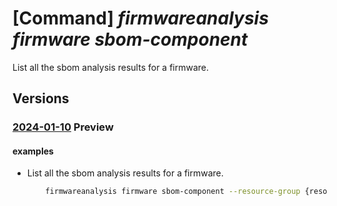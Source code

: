 # [Command] _firmwareanalysis firmware sbom-component_

List all the sbom analysis results for a firmware.

## Versions

### [2024-01-10](/Resources/mgmt-plane/L3N1YnNjcmlwdGlvbnMve30vcmVzb3VyY2Vncm91cHMve30vcHJvdmlkZXJzL21pY3Jvc29mdC5pb3RmaXJtd2FyZWRlZmVuc2Uvd29ya3NwYWNlcy97fS9maXJtd2FyZXMve30vc2JvbWNvbXBvbmVudHM=/2024-01-10.xml) **Preview**

<!-- mgmt-plane /subscriptions/{}/resourcegroups/{}/providers/microsoft.iotfirmwaredefense/workspaces/{}/firmwares/{}/sbomcomponents 2024-01-10 -->

#### examples

- List all the sbom analysis results for a firmware.
    ```bash
        firmwareanalysis firmware sbom-component --resource-group {resourceGroupName} --workspace-name {workspaceName} --firmware-id {firmwareId}
    ```
